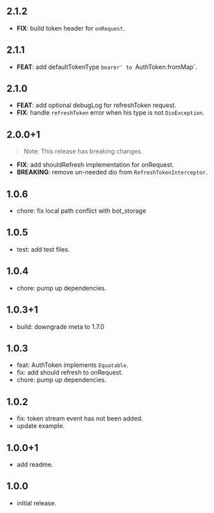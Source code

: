 ## 2.1.2

- **FIX**: build token header for `onRequest`.

## 2.1.1

- **FEAT**: add defaultTokenType `bearer' to `AuthToken.fromMap`.

## 2.1.0

- **FEAT**: add optional debugLog for refreshToken request.
- **FIX**: handle `refreshToken` error when his type is not `DioException`.

## 2.0.0+1

> Note: This release has breaking changes.

- **FIX**: add shouldRefresh implementation for onRequest.
- **BREAKING**: remove un-needed dio from `RefreshTokenInterceptor`.

## 1.0.6

* chore: fix local path conflict with bot_storage

## 1.0.5

* test: add test files.

## 1.0.4

* chore: pump up dependencies.

## 1.0.3+1

* build: downgrade meta to 1.7.0

## 1.0.3

* feat: AuthToken implements `Equatable`.
* fix: add should refresh to onRequest.
* chore: pump up dependencies.

## 1.0.2

* fix: token stream event has not been added.
* update example.

## 1.0.0+1

* add readme.

## 1.0.0

* initial release.
